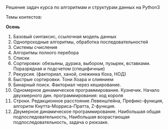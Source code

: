 Решение задач курса по алгоритмам и структурам данных на Python3

Темы контестов:

**Осень**
1. Базовый синтаксис, ссылочная модель данных
2. Однопроходные алгоритмы, обработка последовательностей
3. Системы счисления
4. Алгоритмы полного перебора
5. Списки
6. Сортировки: обезьяны, дурака, выбором, пузырек, вставками. Поразрядная и подсчетом (специфичные)
7. Рекурсия. (факториал, ханой, снежинка Коха, НОД)
8. Быстрые сортировки. Тони Хоара и слиянием
9. Бинарный поиск. Факториал через кеширование.
10. Одномерное динамическое программирование. Кузнечик. Начало двухмерного дин. программирования: ход короля
11. Строки. Редакционное расстояние Левенштейна, Префикс-функция, алгоритм Кнутта-Морриса-Пратта, Z-функция.
12. Двумерное динамическое программирование. Наибольшая общая подпоследовательность, Наибольшая возрастающая 
подпоследовательность, задача о рюкзаке.